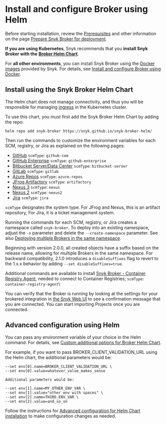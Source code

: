 # Install and configure Broker using Helm

Before starting installation, review the [Prerequisites](../prepare-snyk-broker-for-deployment.md#prerequisites-for-snyk-broker) and other information on the page [Prepare Snyk Broker for deployment](../prepare-snyk-broker-for-deployment.md).

**If you are using Kubernetes**, Snyk recommends that you **install Snyk Broker with the** [**Broker Helm Chart**](https://github.com/snyk/snyk-broker-helm).

For **all other environments**, you can install Snyk Broker using the [Docker images](https://github.com/snyk/broker) provided by Snyk. For details, see [Install and configure Broker using Docker](install-and-configure-broker-using-docker.md).

## Install using the Snyk Broker Helm Chart

The Helm chart does not manage connectivity, and thus you will be responsible for managing [ingress](advanced-configuration-for-helm-chart-installation/ingress-options-with-snyk-broker-helm-installation.md) in the Kubernetes cluster.

To use this chart, you must first add the Snyk Broker Helm Chart by adding the repo:

`helm repo add snyk-broker https://snyk.github.io/snyk-broker-helm/`

Then run the commands to customize the environment variables for each SCM, registry, or Jira as explained on the following pages:

* [GitHub](github-prerequisites-and-steps-to-install-and-configure-broker/github-install-and-configure-using-helm.md) `scmType`: `github-com`
* [GitHub Enterprise](github-enterprise-prerequisites-and-steps-to-install-and-configure-broker/github-enterprise-install-and-configure-using-helm.md) `scmType`: `github-enterprise`
* [Bitbucket Server/Data Center](bitbucket-server-data-center-prerequisites-and-steps-to-install-and-configure-broker/bitbucket-server-data-center-install-and-configure-using-helm.md) `scmType`: `bitbucket-server`
* [GitLab](gitlab-prerequisites-and-steps-to-install-and-configure-broker/gitlab-install-and-configure-using-helm.md) `scmType`: `gitlab`
* [Azure Repos](azure-repos-prerequisites-and-steps-to-install-and-configure-broker/azure-repos-install-and-configure-and-configure-using-helm.md) `scmType`: `azure-repos`
* [JFrog Artifactory](artifactory-repository-prerequisites-and-steps-to-install-and-configure-broker/artifactory-repository-install-and-configure-using-helm.md) `scmType`: `artifactory`
* [Nexus 3](nexus-repository-prerequisites-and-steps-to-install-and-configure-broker/nexus-repository-install-and-configure-using-helm.md) `scmType`: `nexus`
* [Nexus 2](nexus-repository-prerequisites-and-steps-to-install-and-configure-broker/nexus-repository-install-and-configure-using-helm.md) `scmType`: `nexus2`
* [Jira](jira-prerequisites-and-steps-to-install-and-configure-broker/jira-install-and-configure-using-helm.md) `scmType`: `jira`

`scmType` designates the system type. For JFrog and Nexus, this is an artifact repository, For Jira, it is a ticket management system.

Running the commands for each SCM, registry, or Jira creates a namespace called `snyk-broker`. To deploy into an existing namespace, adjust the `-n` parameter and delete the `--create-namespace` parameter. See also [Deploying multiple Brokers in the same namespace](advanced-configuration-for-helm-chart-installation/deploying-multiple-brokers-in-the-same-namespace.md).

Beginning with version 2.0.0, all created objects have a suffix based on the release name, allowing for multiple Brokers in the same namespace. For backward compatibility, 2.1.0 introduces a `disableSuffixes` flag to revert to the 1.x.x behavior by adding `--set disableSuffixes=true`.

Additional commands are available to install [Snyk Broker - Container Registry Agent](../snyk-broker-container-registry-agent/), needed to connect to Container Registries; `scmType`: `container-registry-agent`\\

You can verify that the Broker is running by looking at the settings for your brokered integration in [the Snyk Web UI](https://app.snyk.io) to see a confirmation message that you are connected. You can start importing Projects once you are connected.

## Advanced configuration using Helm

You can pass any environment variable of your choice in the Helm command. For details, see [Custom additional options for Broker Helm Chart](advanced-configuration-for-helm-chart-installation/custom-additional-options-for-broker-helm-chart-installation.md).&#x20;

For example, if you want to pass BROKER\_CLIENT\_VALIDATION\_URL using the Helm chart, the additional parameters would be:

`--set env[0].name=BROKER_CLIENT_VALIDATION_URL \`\
`--set env[0].value=whatever_value_makes_sense`

`Additional parameters would be:`

`--set env[1].name=MY_OTHER_ENV_VAR \`\
`--set env[1].value="other env with spaces" \`\
`--set env[2].name=THIRD_ENV_VAR \`\
`--set env[2].value=and_so_on`

Follow the instructions for [Advanced configuration for Helm Chart installation](advanced-configuration-for-helm-chart-installation/) to make configuration changes as needed.
